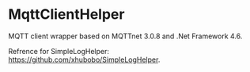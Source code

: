 # MqttClientHelper
MQTT client wrapper based on MQTTnet 3.0.8 and .Net Framework 4.6.

Refrence for SimpleLogHelper: https://github.com/xhubobo/SimpleLogHelper.
